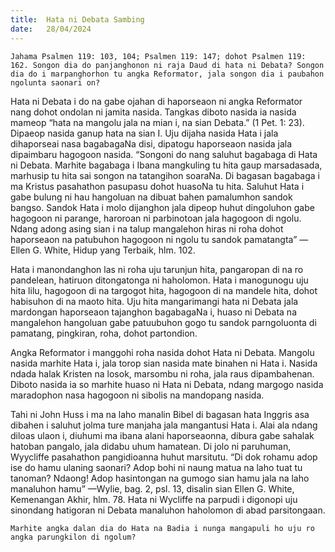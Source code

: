 ```yaml
---
title:  Hata ni Debata Sambing
date:   28/04/2024
---
```


`Jahama Psalmen 119: 103, 104; Psalmen 119: 147; dohot Psalmen 119: 162. Songon dia do panjanghonon ni raja Daud di hata ni Debata? Songon dia do i marpanghorhon tu angka Reformator, jala songon dia i paubahon ngolunta saonari on?`

Hata ni Debata i do na gabe ojahan di haporseaon ni angka Reformator nang dohot ondolan ni jamita nasida. Tangkas diboto nasida ia nasida mameop “hata na mangolu jala na mian i, na sian Debata.” (1 Pet. 1: 23). Dipaeop nasida ganup hata na sian I. Uju dijaha nasida Hata i jala dihaporseai nasa bagabagaNa disi, dipatogu haporseaon nasida jala dipaimbaru hagogoon nasida. “Songoni do nang saluhut bagabaga di Hata ni Debata. Marhite bagabaga i Ibana mangkuling tu hita gaup marsadasada, marhusip tu hita sai songon na tatangihon soaraNa. Di bagasan bagabaga i ma Kristus pasahathon pasupasu dohot huasoNa tu hita. Saluhut Hata i gabe bulung ni hau hangoluan na dibuat bahen pamalumhon sandok bangso. Sandok Hata i molo dijanghon jala dipeop huhut dingoluhon gabe hagogoon ni parange, haroroan ni parbinotoan jala hagogoon di ngolu. Ndang adong asing sian i na talup mangalehon hiras ni roha dohot haporseaon na patubuhon hagogoon ni ngolu tu sandok pamatangta” — Ellen G. White, Hidup yang Terbaik, hlm. 102.

Hata i manondanghon las ni roha uju tarunjun hita, pangaropan di na ro pandelean, hatiruon ditongatonga ni haholomon. Hata i manogunogu uju hita lilu, hagogoon di na targogot hita, hagogoon di na mandele hita, dohot habisuhon di na maoto hita. Uju hita mangarimangi hata ni Debata jala mardongan haporseaon tajanghon bagabagaNa i, huaso ni Debata na mangalehon hangoluan gabe patuubuhon gogo tu sandok parngoluonta di pamatang, pingkiran, roha, dohot partondion.

Angka Reformator i manggohi roha nasida dohot Hata ni Debata. Mangolu nasida marhite Hata i, jala torop sian nasida mate binahen ni Hata i. Nasida ndada halak Kristen na losok, marsombu ni roha, jala raus dipambahenan. Diboto nasida ia so marhite huaso ni Hata ni Debata, ndang margogo nasida maradophon nasa hagogoon ni sibolis na mandopang nasida.

Tahi ni John Huss i ma na laho manalin Bibel di bagasan hata Inggris asa dibahen i saluhut jolma ture manjaha jala mangantusi Hata i. Alai ala ndang diloas ulaon i, diuhumi ma ibana alani haporseaonna, dibura gabe sahalak hatoban pangalo, jala didabu uhum hamatean. Di jolo ni paruhuman, Wyycliffe pasahathon pangidioanna huhut marsitutu. “Di dok rohamu adop ise do hamu ulaning saonari? Adop bohi ni naung matua na laho tuat tu tanoman? Ndaong! Adop hasintongan na gumogo sian hamu jala na laho manaluhon hamu” —Wylie, bag. 2, psl. 13, disalin sian Ellen G. White, Kemenangan Akhir, hlm. 78. Hata ni Wycliffe na parpudi i digonopi uju sinondang hatigoran ni Debata manaluhon haholomon di abad parsitongaan.

`Marhite angka dalan dia do Hata na Badia i nunga mangapuli ho uju ro angka parungkilon di ngolum?`